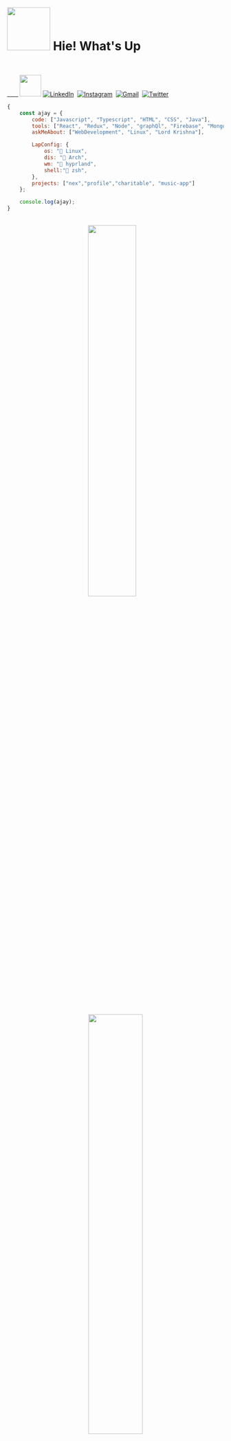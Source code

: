 

# <img src="https://media4.giphy.com/media/oOylMv2oLDxcxGzYn6/giphy.gif?cid=790b76111jxy03k3p4os6zadmovcnct1r3xfmo7iqhfxui1g&ep=v1_stickers_search&rid=giphy.gif&ct=s" width ="100px" > Hie! What's Up
  </br>


  
  ____ <img src="https://media.giphy.com/media/s8sxoCrMsQP9C/giphy.gif" width = "50px"> 
  [![LinkedIn](https://img.shields.io/badge/linkedin-%230077B5.svg?style=for-the-badge&logo=linkedin&logoColor=white)](https://linkedin.com/in/Ajayvirmoti)&nbsp;
  [![Instagram](https://img.shields.io/badge/Instagram-%23E4405F.svg?style=for-the-badge&logo=Instagram&logoColor=white)](https://instagram.com/ajayvirmoti)&nbsp; 
  [![Gmail](https://img.shields.io/badge/Gmail-D14836?style=for-the-badge&logo=gmail&logoColor=white)](mailto:ajay.singh1_cs20@gla.ac.in)&nbsp;
  [![Twitter](https://img.shields.io/badge/Twitter-%231DA1F2.svg?style=for-the-badge&logo=Twitter&logoColor=white)](https://twitter.com/ajayvirmoti)&nbsp;
 
  


```javascript
{
    const ajay = {
        code: ["Javascript", "Typescript", "HTML", "CSS", "Java"],
        tools: ["React", "Redux", "Node", "graphQl", "Firebase", "MongoDB"],
        askMeAbout: ["WebDevelopment", "Linux", "Lord Krishna"],

        LapConfig: {
            os: " Linux",
            dis: " Arch",    
            wm: " hyprland",
            shell:" zsh",
        },
        projects: ["nex","profile","charitable", "music-app"]
    };

    console.log(ajay);
}

```




<br>

<div align="center">
    <img src="https://github-readme-stats.vercel.app/api?username=ajayvirmoti&theme=blue-green&show_icons=true" width = "47%" />
    &nbsp&nbsp&nbsp
    <img src="http://github-readme-streak-stats.herokuapp.com?user=ajayvirmoti&theme=dark&background=000000" width = "50%"/>  
</div>
<!-- <img src="https://visitor-badge.laobi.icu/badge?page_id=ajayvirmoti" width = "50%"/>   -->

